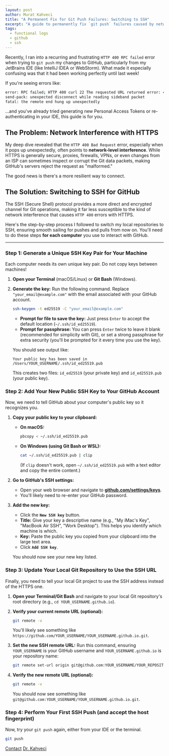```yaml
---
layout: post
author: Murat Kahveci
title: "A Permanent Fix for Git Push Failures: Switching to SSH"
excerpt: "A guide to permanently fix `git push` failures caused by network interference by switching from HTTPS to the more reliable SSH protocol."
tags:
  - functional logs
  - github
  - ssh
---
```


Recently, I ran into a recurring and frustrating `HTTP 400 RPC failed` error when trying to `git push` my changes to GitHub, particularly from my JetBrains IDE (like IntelliJ IDEA or WebStorm). What made it especially confusing was that it had been working perfectly until last week!

If you're seeing errors like: 

```bash
error: RPC failed; HTTP 400 curl 22 The requested URL returned error: 400
send-pack: unexpected disconnect while reading sideband packet
fatal: the remote end hung up unexpectedly
```

...and you've already tried generating new Personal Access Tokens or re-authenticating in your IDE, this guide is for you.

## The Problem: Network Interference with HTTPS

My deep dive revealed that the `HTTP 400 Bad Request` error, especially when it pops up unexpectedly, often points to **network-level interference**. While HTTPS is generally secure, proxies, firewalls, VPNs, or even changes from an ISP can sometimes inspect or corrupt the Git data packets, making GitHub's servers reject the request as "malformed."

The good news is there's a more resilient way to connect.

## The Solution: Switching to SSH for GitHub

The SSH (Secure Shell) protocol provides a more direct and encrypted channel for Git operations, making it far less susceptible to the kind of network interference that causes `HTTP 400` errors with HTTPS.

Here's the step-by-step process I followed to switch my local repositories to SSH, ensuring smooth sailing for pushes and pulls from now on. You'll need to do these steps **for each computer** you use to interact with GitHub.

---

### Step 1: Generate a Unique SSH Key Pair for Your Machine

Each computer needs its own unique key pair. Do not copy keys between machines!

1.  **Open your Terminal** (macOS/Linux) or **Git Bash** (Windows).
2.  **Generate the key:** Run the following command. Replace `"your_email@example.com"` with the email associated with your GitHub account.

    ```bash
    ssh-keygen -t ed25519 -C "your_email@example.com"
    ```
    * **Prompt for file to save the key:** Just press `Enter` to accept the default location (`~/.ssh/id_ed25519`).
    * **Prompt for passphrase:** You can press `Enter` twice to leave it blank (recommended for simplicity with Git), or set a strong passphrase for extra security (you'll be prompted for it every time you use the key).

    You should see output like:
    ```
    Your public key has been saved in /Users/YOUR_USERNAME/.ssh/id_ed25519.pub
    ```
    This creates two files: `id_ed25519` (your private key) and `id_ed25519.pub` (your public key).

### Step 2: Add Your New Public SSH Key to Your GitHub Account

Now, we need to tell GitHub about your computer's public key so it recognizes you.

1.  **Copy your public key to your clipboard:**
    * **On macOS:**
        ```bash
        pbcopy < ~/.ssh/id_ed25519.pub
        ```
    * **On Windows (using Git Bash or WSL):**
        ```bash
        cat ~/.ssh/id_ed25519.pub | clip
        ```
      (If `clip` doesn't work, open `~/.ssh/id_ed25519.pub` with a text editor and copy the entire content.)

2.  **Go to GitHub's SSH settings:**
    * Open your web browser and navigate to **[github.com/settings/keys](https://github.com/settings/keys)**.
    * You'll likely need to re-enter your GitHub password.

3.  **Add the new key:**
    * Click the **`New SSH key`** button.
    * **Title:** Give your key a descriptive name (e.g., "My iMac's Key", "MacBook Air SSH", "Work Desktop"). This helps you identify which machine is which.
    * **Key:** Paste the public key you copied from your clipboard into the large text area.
    * Click **`Add SSH key`**.

    You should now see your new key listed.

### Step 3: Update Your Local Git Repository to Use the SSH URL

Finally, you need to tell your local Git project to use the SSH address instead of the HTTPS one.

1.  **Open your Terminal/Git Bash** and navigate to your local Git repository's root directory (e.g., `cd YOUR_USERNAME.github.io`).

2.  **Verify your current remote URL (optional):**
    ```bash
    git remote -v
    ```
    You'll likely see something like `https://github.com/YOUR_USERNAME/YOUR_USERNAME.github.io.git`.

3.  **Set the new SSH remote URL:**
    Run this command, ensuring `YOUR_USERNAME` is your GitHub username and `YOUR_USERNAME.github.io` is your repository name:

    ```bash
    git remote set-url origin git@github.com:YOUR_USERNAME/YOUR_REPOSITORY.git
    ```

4.  **Verify the new remote URL (optional):**
    ```bash
    git remote -v
    ```
    You should now see something like `git@github.com:YOUR_USERNAME/YOUR_USERNAME.github.io.git`.

### Step 4: Perform Your First SSH Push (and accept the host fingerprint)

Now, try your `git push` again, either from your IDE or the terminal.

```bash
git push
```

<a href="/contact" class="btn btn-outline-primary"><i class="fas fa-envelope"></i> Contact</a>
<a href="/murat" class="btn btn-outline-secondary"><i class="fas fa-user-graduate"></i> Dr. Kahveci</a>